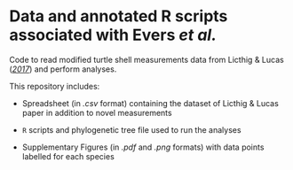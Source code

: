 # Data and annotated R scripts associated with Evers _et al._

Code to read modified turtle shell measurements data from Licthig & Lucas ([_2017_](https://doi.org/10.1016/j.palwor.2017.02.001)) and perform analyses.

This repository includes:

- Spreadsheet (in _.csv_ format) containing the dataset of Licthig & Lucas paper in addition to novel measurements

- ```R``` scripts and phylogenetic tree file used to run the analyses

- Supplementary Figures (in _.pdf_ and _.png_ formats) with data points labelled for each species
